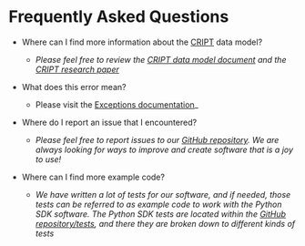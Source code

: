 # Frequently Asked Questions

* Where can I find more information about the [CRIPT](https://criptapp.org) data model?
    * _Please feel free to review the
    [CRIPT data model document](https://pubs.acs.org/doi/suppl/10.1021/acscentsci.3c00011/suppl_file/oc3c00011_si_001.pdf)
    and the [CRIPT research paper](https://pubs.acs.org/doi/10.1021/acscentsci.3c00011)_

* What does this error mean?
    * Please visit the [Exceptions documentation](../exceptions)_

* Where do I report an issue that I encountered?
    * _Please feel free to report issues to our [GitHub repository](https://github.com/C-Accel-CRIPT/Python-SDK)._
      _We are always looking for ways to improve and create software that is a joy to use!_

* Where can I find more example code?
    * _We have written a lot of tests for our software, and if needed, those tests can be referred to as example code to work with the Python SDK software. The Python SDK tests are located within the [GitHub repository/tests](https://github.com/C-Accel-CRIPT/Python-SDK/tree/main/tests), and there they are broken down to different kinds of tests_
